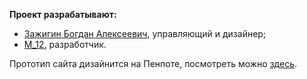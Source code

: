 **Проект разрабатывают:**
- [Зажигин Богдан Алексеевич](@zaboal), управляющий и дизайнер;
- [M_12](@orange), разработчик.

Прототип сайта дизайнится на Пенпоте, посмотреть можно [здесь](https://design.penpot.app/#/view/10153e6d-0229-80f5-8002-2cf4153cf086?page-id=10153e6d-0229-80f5-8002-2cf4153cf087&section=interactions&index=0&share-id=224aa6d5-714a-812f-8002-2d033941c424&zoom=fill).